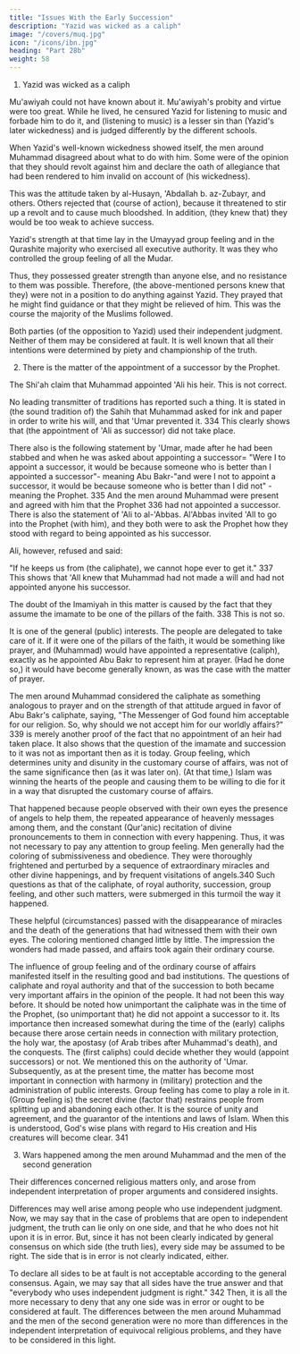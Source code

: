 ```yaml
---
title: "Issues With the Early Succession"
description: "Yazid was wicked as a caliph"
image: "/covers/muq.jpg"
icon: "/icons/ibn.jpg"
heading: "Part 28b"
weight: 58
---
```



1. Yazid was wicked as a caliph 

<!-- One should beware of thinking that --> 

Mu'awiyah could not have known about it. Mu'awiyah's probity and virtue were too great. While he lived, he censured Yazid for listening to music and forbade him to do it, and (listening to music) is a lesser sin than (Yazid's later wickedness) and is judged differently by the different schools.

When Yazid's well-known wickedness showed itself, the men around Muhammad disagreed about what to do with him. Some were of the opinion that they should revolt against him and declare the oath of allegiance that had been
rendered to him invalid on account of (his wickedness). 

This was the attitude taken by al-Husayn, 'Abdallah b. az-Zubayr, and others. Others rejected that (course of
action), because it threatened to stir up a revolt and to cause much bloodshed. In
addition, (they knew that) they would be too weak to achieve success. 

Yazid's strength at that time lay in the Umayyad group feeling and in the Qurashite majority
who exercised all executive authority. It was they who controlled the group feeling
of all the Mudar. 

Thus, they possessed greater strength than anyone else, and no resistance to them was possible. Therefore, (the above-mentioned persons knew that they) were not in a position to do anything against Yazid. They prayed that he might
find guidance or that they might be relieved of him. This was the course the majority
of the Muslims followed. 

Both parties (of the opposition to Yazid) used their independent judgment. Neither of them may be considered at fault. It is well known that all their intentions were determined by piety and championship of the truth.
<!-- May God enable us to follow their model. -->


2. There is the matter of the appointment of a successor by the Prophet.

The Shi'ah claim that Muhammad appointed 'Ali his heir. This is not correct. 

No leading transmitter of traditions has reported such a thing. It is stated in (the sound
tradition of) the Sahih that Muhammad asked for ink and paper in order to write his
will, and that 'Umar prevented it. 334 This clearly shows that (the appointment of 'Ali
as successor) did not take place.

There also is the following statement by 'Umar, made after he had been
stabbed and when he was asked about appointing a successor= "Were I to appoint a
successor, it would be because someone who is better than I appointed a successor"-
meaning Abu Bakr-"and were I not to appoint a successor, it would be because
someone who is better than I did not" -meaning the Prophet. 335 And the men around
Muhammad were present and agreed with him that the Prophet 336 had not
appointed a successor.
There is also the statement of 'Ali to al-'Abbas. Al'Abbas invited 'All to go into the Prophet (with him), and they both were to ask the Prophet how they stood with regard to being appointed as his successor. 

Ali, however, refused and said:

"If he keeps us from (the caliphate), we cannot hope ever to get it." 337 This shows that 'All knew that Muhammad had not made a will and had not appointed anyone his successor. 

The doubt of the Imamiyah in this matter is caused by the fact that they assume the imamate to be one of the pillars of the faith. 338 This is not so. 

It is one of the general (public) interests. The people are delegated to take care of it. If it
were one of the pillars of the faith, it would be something like prayer, and (Muhammad) would have appointed a representative (caliph), exactly as he appointed Abu Bakr to represent him at prayer. (Had he done so,) it would have become generally known, as was the case with the matter of prayer. 

The men around Muhammad considered the caliphate as something analogous to prayer and on the strength of that attitude argued in favor of Abu Bakr's caliphate, saying, "The Messenger of God found him acceptable for our religion. So, why should we not
accept him for our worldly affairs?" 339 is merely another proof of the fact that no appointment of an heir had taken place. It also shows that the question of the imamate and succession to it was not as important then as it is today. Group feeling,
which determines unity and disunity in the customary course of affairs, was not of
the same significance then (as it was later on). (At that time,) Islam was winning the
hearts of the people and causing them to be willing to die for it in a way that
disrupted the customary course of affairs. 

That happened because people observed
with their own eyes the presence of angels to help them, the repeated appearance of
heavenly messages among them, and the constant (Qur'anic) recitation of divine
pronouncements to them in connection with every happening. Thus, it was not
necessary to pay any attention to group feeling. Men generally had the coloring of
submissiveness and obedience. They were thoroughly frightened and perturbed by a
sequence of extraordinary miracles and other divine happenings, and by frequent
visitations of angels.340 Such questions as that of the caliphate, of royal authority,
succession, group feeling, and other such matters, were submerged in this turmoil
the way it happened.

These helpful (circumstances) passed with the disappearance of miracles and the death of the generations that had witnessed them with their own eyes. The coloring mentioned changed little by little. The impression the wonders had made
passed, and affairs took again their ordinary course. 

The influence of group feeling and of the ordinary course of affairs manifested itself in the resulting good and bad
institutions. The questions of caliphate and royal authority and that of the
succession to both became very important affairs in the opinion of the people. It had
not been this way before. It should be noted how unimportant the caliphate was in
the time of the Prophet, (so unimportant that) he did not appoint a successor to it. Its importance then increased somewhat during the time of the (early) caliphs because there arose certain needs in connection with military protection, the holy war, the
apostasy (of Arab tribes after Muhammad's death), and the conquests. The (first
caliphs) could decide whether they would (appoint successors) or not. We mentioned
this on the authority of 'Umar. Subsequently, as at the present time, the matter has
become most important in connection with harmony in (military) protection and the
administration of public interests. Group feeling has come to play a role in it.
(Group feeling is) the secret divine (factor that) restrains people from splitting up
and abandoning each other. It is the source of unity and agreement, and the
guarantor of the intentions and laws of Islam. When this is understood, God's wise
plans with regard to His creation and His creatures will become clear. 341


3. Wars happened among the men around Muhammad and the men of the second generation

Their differences concerned religious matters only, and arose from independent interpretation of proper arguments and considered insights. 

Differences may well arise among people who use independent judgment. Now, we may say that in the case of problems that are open to independent judgment, the truth can lie only on one side, and that he who does not hit upon it is in error. But, since it has not been clearly indicated by general consensus on which side (the truth lies), every side may be assumed to be right. The side that is in error is not clearly indicated, either. 

To declare all sides to be at fault is not acceptable according to the general consensus.
Again, we may say that all sides have the true answer and that "everybody who uses
independent judgment is right." 342 Then, it is all the more necessary to deny that
any one side was in error or ought to be considered at fault.
The differences between the men around Muhammad and the men of the
second generation were no more than differences in the independent interpretation
of equivocal religious problems, and they have to be considered in this light.

